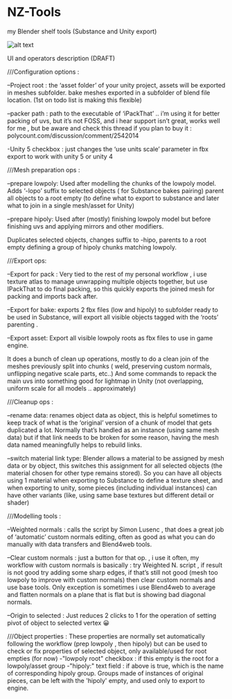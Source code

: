 # NZ-Tools
my Blender shelf tools (Substance and Unity export)


![alt text](https://nizuvault.files.wordpress.com/2017/04/croppercapture64.jpg)


UI and operators description (DRAFT)

///Configuration options :

–Project root :  the ‘asset folder’ of your unity project,  assets will be exported in  meshes subfolder.  bake meshes exported in a subfolder of blend file location. (1st on todo list is making this flexible)

–packer path : path to the executable of ‘iPackThat’ .. i’m using it for better packing of uvs, but it’s not FOSS, and i hear support isn’t great, works well for me , but be aware and check this thread if you plan to buy it : polycount.com/discussion/comment/2542014

-Unity 5 checkbox : just changes the ‘use units scale’ parameter in fbx export to work with unity 5 or unity 4

///Mesh preparation ops :

–prepare lowpoly: Used after modelling  the chunks of the lowpoly model.  Adds ‘-lopo’  suffix to selected objects ( for Substance bakes pairing) parent all objects to a root empty  (to define what to export to substance and later what to join in a single mesh/asset for Unity)

–prepare hipoly: Used after (mostly) finishing lowpoly model  but before finishing uvs and applying mirrors and other modifiers.

Duplicates selected objects, changes suffix to -hipo, parents to a root empty defining a group of hipoly chunks matching lowpoly.

///Export ops:

–Export for pack : Very tied to the rest of my personal workflow , i use texture atlas to manage unwrapping multiple objects together, but use IPackThat to do final packing, so this quickly exports the joined mesh for packing and imports back after.

–Export for bake: exports 2 fbx files (low and hipoly) to subfolder ready to be used in Substance, will export all visible objects tagged with the ‘roots’ parenting .

–Export asset: Export all visible lowpoly roots as fbx files to use in game engine.

It does a bunch of clean up operations, mostly to do a clean join of the meshes previously split into chunks ( weld, preserving custom normals, unflipping negative scale parts, etc..)  And some commands to repack the main uvs into something good for lightmap in Unity (not overlapping, uniform scale for all models .. approximately)

///Cleanup ops :

–rename data:  renames object data as object,  this is helpful sometimes to keep track of what is the ‘original’ version of a chunk of model that gets duplicated a lot. Normally that’s handled as an instance (using same mesh data) but if that link needs to be broken for some reason, having the mesh data named meaningfully helps to rebuild links.

–switch material link type: Blender allows a material to be assigned by mesh data or by object, this switches this assignment for all selected objects (the material chosen for other type remains stored).  So you can have all objects using 1 material when exporting to Substance to define a texture sheet, and when exporting to unity, some pieces (including individual instances) can have other variants (like, using same base textures but different detail or shader)

///Modelling tools :

–Weighted normals :  calls the script by Simon Lusenc , that does a great job of ‘automatic’ custom normals editing, often as good as what you can do manually with data transfers and Blend4web tools.

–Clear custom normals : just a button for that op. , i use it often, my workflow with custom normals is basically :  try Weighted N. script , if result is not good try adding some sharp edges, if that’s still not good (mesh too lowpoly to improve with custom normals) then clear custom normals and use base tools. Only exception is sometimes i use Blend4web to average and flatten normals on a plane that is flat but is showing bad diagonal normals.

–Origin to selected :  Just reduces 2 clicks to 1 for the operation of setting pivot of object to selected vertex 😀

///Object properties :
These properties are normally set automatically following the workflow (prep lowpoly , then hipoly) but can be used to check or fix properties of selected object, only available/used for root empties (for now)
-"lowpoly root" checkbox : if this empty is the root for a lowpoly/asset group
-"hipoly:" text field : if above is true, which is the name of corresponding hipoly group.
Groups made of instances of original pieces, can be left with the 'hipoly' empty, and used only to export to engine.


